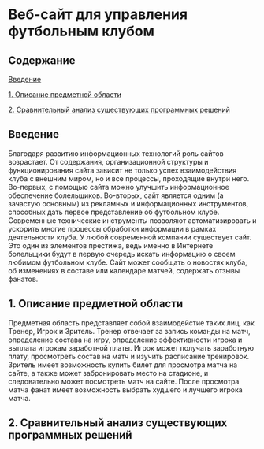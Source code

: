 # Веб-сайт для управления футбольным клубом

## Содержание

[Введение](#introdution)

[1. Описание предметной области](#domainDescription)

[2. Сравнительный анализ существующих программных решений](#existSoftware)


<a name="introdution"/>

## Введение

<a name="domainDescription"/>

Благодаря развитию информационных технологий роль сайтов возрастает. От содержания, организационной структуры и функционирования сайта
зависит не только успех взаимодействия клуба с внешним миром, но и все процессы, проходящие внутри него. Во-первых, с помощью сайта можно улучшить информационное обеспечение болельщиков. Во-вторых, сайт является одним (а зачастую основным) из рекламных и информационных инструментов, способных дать первое представление об футбольном клубе.
Современные технические инструменты позволяют автоматизировать и ускорить многие процессы обработки информации в рамках деятельности клуба. 
У любой современной компании существует сайт. Это один из элементов престижа, ведь именно в Интернете болельщики будут в первую очередь искать информацию о своем любимом футбольном клубе. Сайт может сообщать о новостях клуба, об изменениях в составе или календаре матчей, содержать отзывы фанатов.

## 1. Описание предметной области

<a name="existSoftware"/>

Предметная область представляет собой взаимодейстие таких лиц, как Тренер, Игрок и Зритель. Тренер отвечает за запись команды на матч, определение состава на игру, определение эффективности игрока и выплата игрокам заработной платы. Игрок может получать заработную плату, просмотреть состав на матч и изучить расписание тренировок. Зритель имеет возможность купить билет для просмотра матча на сайте, а также может забронировать место на стадионе, и следовательно может посмотреть матч на сайте. После просмотра матча фанат имеет возможность выбрать худшего и лучшего игрока матча.

## 2. Сравнительный анализ существующих программных решений
